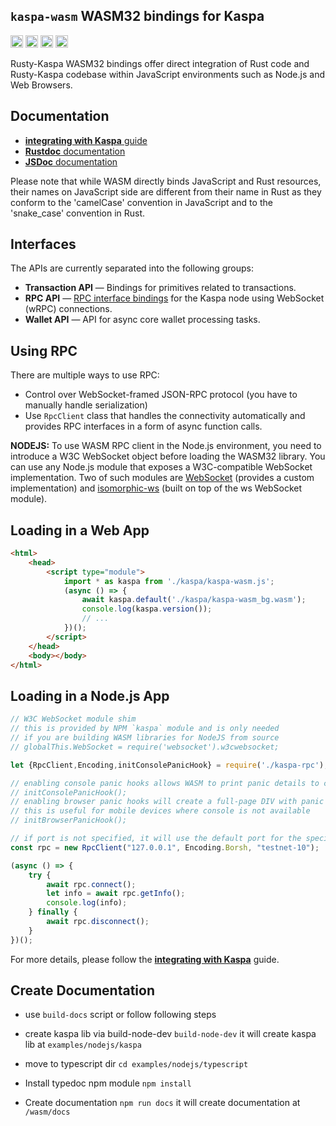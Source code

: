 
## `kaspa-wasm` WASM32 bindings for Kaspa

[<img alt="github" src="https://img.shields.io/badge/github-kaspanet/rusty--kaspa-8da0cb?style=for-the-badge&labelColor=555555&color=8da0cb&logo=github" height="20">](https://github.com/kaspanet/rusty-kaspa/tree/master/wasm)
[<img alt="crates.io" src="https://img.shields.io/crates/v/kaspa-wasm.svg?maxAge=2592000&style=for-the-badge&color=fc8d62&logo=rust" height="20">](https://crates.io/crates/kaspa-wasm)
[<img alt="docs.rs" src="https://img.shields.io/badge/docs.rs-kaspa--wasm-56c2a5?maxAge=2592000&style=for-the-badge&logo=docs.rs" height="20">](https://docs.rs/kaspa-wasm)
<img alt="license" src="https://img.shields.io/crates/l/kaspa-wasm.svg?maxAge=2592000&color=6ac&style=for-the-badge&logoColor=fff" height="20">

Rusty-Kaspa WASM32 bindings offer direct integration of Rust code and Rusty-Kaspa
codebase within JavaScript environments such as Node.js and Web Browsers.

## Documentation

- [**integrating with Kaspa** guide](https://kaspa.aspectron.org/)
- [**Rustdoc** documentation](https://docs.rs/kaspa-wasm/latest/kaspa-wasm)
- [**JSDoc** documentation](https://kaspa.aspectron.org/jsdoc/)

Please note that while WASM directly binds JavaScript and Rust resources, their names on JavaScript side
are different from their name in Rust as they conform to the 'camelCase' convention in JavaScript and 
to the 'snake_case' convention in Rust. 

## Interfaces

The APIs are currently separated into the following groups:

- **Transaction API** — Bindings for primitives related to transactions.
- **RPC API** — [RPC interface bindings](https://docs.rs/kaspa-wasm/latest/kaspa-wasm/rpc) for the Kaspa node using WebSocket (wRPC) connections.
- **Wallet API** — API for async core wallet processing tasks.

## Using RPC

There are multiple ways to use RPC:
- Control over WebSocket-framed JSON-RPC protocol (you have to manually handle serialization)
- Use `RpcClient` class that handles the connectivity automatically and provides RPC interfaces in a form of async function calls.

**NODEJS:** To use WASM RPC client in the Node.js environment, you need to introduce a W3C WebSocket object 
before loading the WASM32 library. You can use any Node.js module that exposes a W3C-compatible 
WebSocket implementation. Two of such modules are [WebSocket](https://www.npmjs.com/package/websocket) 
(provides a custom implementation) and [isomorphic-ws](https://www.npmjs.com/package/isomorphic-ws) 
(built on top of the ws WebSocket module).


## Loading in a Web App

```html
<html>
    <head>
        <script type="module">
            import * as kaspa from './kaspa/kaspa-wasm.js';
            (async () => {
                await kaspa.default('./kaspa/kaspa-wasm_bg.wasm');
                console.log(kaspa.version());
                // ...
            })();
        </script>
    </head>
    <body></body>
</html>
```

## Loading in a Node.js App

```javascript
// W3C WebSocket module shim
// this is provided by NPM `kaspa` module and is only needed
// if you are building WASM libraries for NodeJS from source
// globalThis.WebSocket = require('websocket').w3cwebsocket;

let {RpcClient,Encoding,initConsolePanicHook} = require('./kaspa-rpc');

// enabling console panic hooks allows WASM to print panic details to console
// initConsolePanicHook();
// enabling browser panic hooks will create a full-page DIV with panic details
// this is useful for mobile devices where console is not available
// initBrowserPanicHook();

// if port is not specified, it will use the default port for the specified network
const rpc = new RpcClient("127.0.0.1", Encoding.Borsh, "testnet-10");

(async () => {
    try {
        await rpc.connect();
        let info = await rpc.getInfo();
        console.log(info);
    } finally {
        await rpc.disconnect();
    }
})();
```

For more details, please follow the [**integrating with Kaspa**](https://kaspa.aspectron.org/) guide.


## Create Documentation

- use `build-docs` script or follow following steps

- create kaspa lib via build-node-dev
    `build-node-dev`
    it will create kaspa lib at `examples/nodejs/kaspa`

- move to typescript dir
    `cd examples/nodejs/typescript`

- Install typedoc npm module
    `npm install`

- Create documentation
    `npm run docs`
    it will create documentation at `/wasm/docs`
